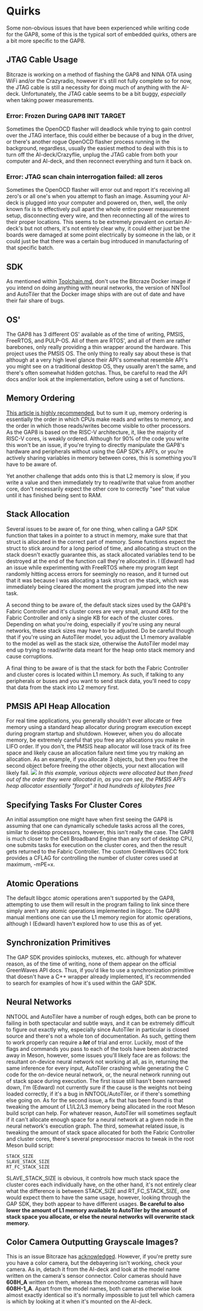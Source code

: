 # Quirks

Some non-obvious issues that have been experienced while writing code for the GAP8, some of this is the typical sort of embedded quirks, others are a bit more specific to the GAP8.

## JTAG Cable Usage

Bitcraze is working on a method of flashing the GAP8 and NINA OTA using WiFi and/or the Crazyradio, however it's still not fully complete so for now, the JTAG cable is still a necessity for doing much of anything with the AI-deck. Unfortunately, the JTAG cable seems to be a bit buggy, *especially* when taking power measurements. 

### Error: Frozen During GAP8 INIT TARGET 
Sometimes the OpenOCD flasher will deadlock while trying to gain control over the JTAG interface, this could either be because of a bug in the driver, or there's another rogue OpenOCD flasher process running in the background, regardless, usually the easiest method to deal with this is to turn off the AI-deck/Crazyflie, unplug the JTAG cable from both your computer and AI-deck, and then reconnect everything and turn it back on.

### Error: JTAG scan chain interrogation failed: all zeros
Sometimes the OpenOCD flasher will error out and report it's receiving all zero's or all one's when you attempt to flash an image. Assuming your AI-deck is plugged into your computer and powered on, then, well, the only known fix is to effectively pull apart the whole entire power measurement setup, disconnecting every wire, and then reconnecting all of the wires to their proper locations. This seems to be extremely prevalent on certain AI-deck's but not others, it's not entirely clear why, it could either just be the boards were damaged at some point electrically by someone in the lab, or it could just be that there was a certain bug introduced in manufacturing of that specific batch.

## SDK

As mentioned within [Toolchain.md](Toolchain.md), don't use the Bitcraze Docker image if you intend on doing anything with neural networks, the version of NNTool and AutoTiler that the Docker image ships with are out of date and have their fair share of bugs. 

## OS'

The GAP8 has 3 different OS' available as of the time of writing, PMSIS, FreeRTOS, and PULP-OS. All of them are RTOS', and all of them are rather barebones, only really providing a thin wrapper around the hardware. This project uses the PMSIS OS. The only thing to really say about these is that although at a very high level glance their API's somewhat resemble API's you might see on a traditional desktop OS, they usually aren't the same, and there's often somewhat hidden gotchas. Thus, be careful to read the API docs and/or look at the implementation, before using a set of functions.

## Memory Ordering

[This article is highly recommended](https://preshing.com/20120930/weak-vs-strong-memory-models/), but to sum it up, memory ordering is essentially the order in which CPUs make reads and writes to memory, and the order in which those reads/writes become visible to other processors. As the GAP8 is based on the RISC-V architecture, it, like the majority of RISC-V cores, is weakly ordered. Although for 90% of the code you write this won't be an issue, if you're trying to directly manipulate the GAP8's hardware and peripherals without using the GAP SDK's API's, or you're actively sharing variables in memory between cores, this is something you'll have to be aware of. 

Yet another challenge that adds onto this is that L2 memory is slow, if you write a value and then immediately try to read/write that value from another core, don't necessarily expect the other core to correctly "see" that value until it has finished being sent to RAM.

## Stack Allocation

Several issues to be aware of, for one thing, when calling a GAP SDK function that takes in a pointer to a struct in memory, make sure that that struct is allocated in the correct part of memory. Some functions expect the struct to stick around for a long period of time, and allocating a struct on the stack doesn't exactly guarantee this, as stack allocated variables tend to be destroyed at the end of the function call they're allocated in. I (Edward) had an issue while experimenting with FreeRTOS where my program kept randomly hitting access errors for seemingly no reason, and it turned out that it was because I was allocating a task struct on the stack, which was immediately being cleared the moment the program jumped into the new task. 

A second thing to be aware of, the default stack sizes used by the GAP8's Fabric Controller and it's cluster cores are very small, around 4KB for the Fabric Controller and only a single KB for each of the cluster cores. Depending on what you're doing, especially if you're using any neural networks, these stack sizes may have to be adjusted. Do be careful though that if you're using an AutoTiler model, you adjust the L1 memory available to the model as well as the stack size, otherwise the AutoTiler model may end up trying to read/write data meant for the heap onto stack memory and cause corruptions.

A final thing to be aware of is that the stack for both the Fabric Controller and cluster cores is located within L1 memory. As such, if talking to any peripherals or buses and you want to send stack data, you'll need to copy that data from the stack into L2 memory first.

## PMSIS API Heap Allocation

For real time applications, you generally shouldn't ever allocate or free memory using a standard heap allocator during program execution except during program startup and shutdown. However, when you do allocate memory, be extremely careful that you free any allocations you make in LIFO order. If you don't, the PMSIS heap allocator will lose track of its free space and likely cause an allocation failure next time you try making an allocation. As an example, if you allocate 3 objects, but then you free the second object before freeing the other objects, your next allocation will likely fail.
![](InlineImages/pmsis_heap_allocator.png)
*In this example, various objects were allocated but then freed out of the order they were allocated in, as you can see, the PMSIS API's heap allocator essentially "forgot" it had hundreds of kilobytes free*

## Specifying Tasks For Cluster Cores

An initial assumption one might have when first seeing the GAP8 is assuming that one can dynamically schedule tasks across all the cores, similar to desktop processors, however, this isn't really the case. The GAP8 is much closer to the Cell Broadband Engine than any sort of desktop CPU, one submits tasks for execution on the cluster cores, and then the result gets returned to the Fabric Controller. The custom GreenWaves GCC fork provides a CFLAG for controlling the number of cluster cores used at maximum, -mPE=x. 

## Atomic Operations

The default libgcc atomic operations aren't supported by the GAP8, attempting to use them will result in the program failing to link since there simply aren't any atomic operations implemented in libgcc. The GAP8 manual mentions one can use the L1 memory region for atomic operations, although I (Edward) haven't explored how to use this as of yet.

## Synchronization Primitives

The GAP SDK provides spinlocks, mutexes, etc. although for whatever reason, as of the time of writing, none of them appear on the official GreenWaves API docs. Thus, if you'd like to use a synchronization primitive that doesn't have a C++ wrapper already implemented, it's recommended to search for examples of how it's used within the GAP SDK.

## Neural Networks

NNTOOL and AutoTiler have a number of rough edges, both can be prone to failing in both spectacular and subtle ways, and it can be extremely difficult to figure out exactly why, especially since AutoTiler in particular is closed source and there's not a whole ton of documentation. As such, getting them to work properly can require a ***lot*** of trial and error. Luckily, most of the flags and commands you pass to each of the tools have been abstracted away in Meson, however, some issues you'll likely face are as follows: the resultant on-device neural network not working at all, as in, returning the same inference for every input, AutoTiler crashing while generating the C code for the on-device neural network, or, the neural network running out of stack space during execution. The first issue still hasn't been narrowed down, I'm (Edward) not currently sure if the cause is the weights not being loaded correctly, if it's a bug in NNTOOL/AutoTiler, or if there's something else going on. As for the second issue, a fix that has been found is that tweaking the amount of L1/L2/L3 memory being allocated in the root Meson build script can help. For whatever reason, AutoTiler will sometimes segfault if it can't allocate enough space for a neural network at a given node in the neural network's execution graph. The third, somewhat related issue, is tweaking the amount of stack space allocated for both the Fabric Controller and cluster cores, there's several preprocessor macros to tweak in the root Meson build script:

```
STACK_SIZE
SLAVE_STACK_SIZE
RT_FC_STACK_SIZE
```

SLAVE_STACK_SIZE is obvious, it controls how much stack space the cluster cores each individually have, on the other hand, it's not entirely clear what the difference is between STACK_SIZE and RT_FC_STACK_SIZE, one would expect them to have the same usage, however, looking through the GAP SDK, they both appear to have different usages. **Be careful to also lower the amount of L1 memory available to AutoTiler by the amount of stack space you allocate, or else the neural networks will overwrite stack memory.**

## Color Camera Outputting Grayscale Images?

This is an issue Bitcraze has [acknowledged](https://www.bitcraze.io/2020/07/ai-deck-sees-in-color/). However, if you're pretty sure you have a color camera, but the debayering isn't working, check your camera. As in, detach it from the AI-deck and look at the model name written on the camera's sensor connector. Color cameras should have **608H_A** written on them, whereas the monochrome cameras will have **608H-1_A**. Apart from the model names, both cameras otherwise look almost exactly identical so it's normally impossible to just tell which camera is which by looking at it when it's mounted on the AI-deck. 
